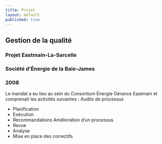 ```yaml
---
title: Projet
layout: default
published: true
---
```


## Gestion de la qualité
### Projet Eastmain-La-Sarcelle
### Société d’Énergie de la Baie-James
### 2008

Le mandat a eu lieu au sein du Consortium Énergie Gérance Eastmain et comprenait les activités suivantes :
Audits de processus
- Planification
- Exécution
- Recommandations
Amélioration d’un processus
- Revue
- Analyse
- Mise en place des correctifs